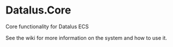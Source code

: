 # Datalus.Core
Core functionality for Datalus ECS

See the wiki for more information on the system and how to use it.
